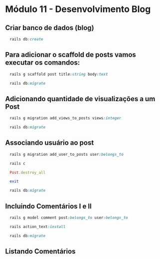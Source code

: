 # Módulo 11 - Desenvolvimento Blog

## Criar banco de dados (blog)
```ruby
  rails db:create
```

## Para adicionar o scaffold de posts vamos executar os comandos:
```ruby
  rails g scaffold post title:string body:text
```
```ruby
  rails db:migrate
```

## Adicionando quantidade de visualizações a um Post
```ruby
  rails g migration add_views_to_posts views:integer
```
```ruby
  rails db:migrate
```

## Associando usuário ao post
```ruby
  rails g migration add_user_to_posts user:belongs_to
```
```ruby
  rails c
```
```ruby
  Post.destroy_all
```
```ruby
  exit
```
```ruby
  rails db:migrate
```

## Incluindo Comentários I e II
```ruby
  rails g model comment post:belongs_to user:belongs_to
```
```ruby
  rails action_text:install
```
```ruby
  rails db:migrate
```
## Listando Comentários


